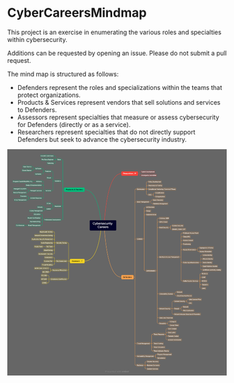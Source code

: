 # CyberCareersMindmap
This project is an exercise in enumerating the various roles and specialties within cybersecurity.

Additions can be requested by opening an issue. Please do not submit a pull request.

The mind map is structured as follows:
- Defenders represent the roles and specializations within the teams that protect organizations.
- Products & Services represent vendors that sell solutions and services to Defenders.
- Assessors represent specialties that measure or assess cybersecurity for Defenders (directly or as a service).
- Researchers represent specialties that do not directly support Defenders but seek to advance the cybersecurity industry.


![](Cybersecurity%20Careers.png)
